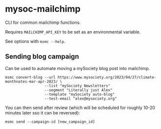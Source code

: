# mysoc-mailchimp

CLI for common mailchimp functions.


Requires `MAILCHIMP_API_KEY` to be set as an environmental variable.

See options with `msmc --help`.


## Sending blog campaign

Can be used to automate moving a mySociety blog post into mailchimp.

```
msmc convert-blog --url https://www.mysociety.org/2023/04/27/climate-monthnotes-mar-apr-2023/ \
                  --list "mySociety Newsletters"
                  --segment "Literally just Alex"
                  --template "mySociety auto-blog"
                  --test-email "alex@mysociety.org"
```

You can then send after review (which will be scheduled for roughly 10-20 minutes later sso it can be reversed):

```
msmc send --campaign-id [new_campaign_id]
```
